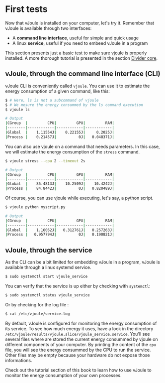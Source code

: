 # First tests

Now that vJoule is installed on your computer, let's try it. Remember that vJoule is available through two interfaces:

- A **command line interface**, useful for simple and quick usage
- A linux **service**, useful if you need to embeed vJoule in a program

This section presents just a basic test to make sure vjoule is
properly installed. A more thorough tutorial is presented in the
section [Divider core](./user_guide/divider_core.html).

## vJoule, through the command line interface (CLI)
vJoule CLI is conveniently called `vjoule`. You can use it to estimate the energy consumption of a given command, like this: 

```bash
$ # Here, ls is not a subcommand of vjoule
$ # We mesure the energy consummed by the ls command execution
$ vjoule ls

# Output 
|CGroup  |         CPU|         GPU|         RAM|
|--------|------------|------------|------------|
|Global  |    1.11554J|    0.22155J|     0.2025J|
|Process |    0.21457J|          0J|   0.048371J|
```

You can also use vjoule on a command that needs parameters. In this case, we will estimate the energy consumption of the `stress` command.

```bash
$ vjoule stress --cpu 2 --timeout 2s

# Output
|CGroup  |         CPU|         GPU|         RAM|
|--------|------------|------------|------------|
|Global  |    85.4813J|    10.2509J|    10.4242J|
|Process |    84.8442J|          0J|   0.820489J|
```

Of course, you can use vjoule while executing, let's say, a python script.

```bash
$ vjoule python myscript.py

# Output
|CGroup  |         CPU|         GPU|         RAM|
|--------|------------|------------|------------|
|Global  |    1.16052J|   0.312761J|   0.257263J|
|Process |   0.957794J|          0J|   0.190821J|
```


## vJoule, through the service

As the CLI can be a bit limited for embedding vJoule in a program, vJoule is available through a linux systemd service.

```bash
$ sudo systemctl start vjoule_service
```

You can verify that the service is up either by checking with `systemctl`:

```bash
$ sudo systemctl status vjoule_service
```

Or by checking for the log file : 

```bash
$ cat /etc/vjoule/service.log
```

By default, vJoule is configured for monitoring the energy consumption of its service. To see how much energy it uses, have a look in the directory `/etc/vjoule/results/vjoule.slice/vjoule_service.service`. You'll see several files where are stored the current energy consummed by vjoule on different components of your computer. By printing the content of the `cpu` file, you will see the energy consummed by the CPU to run the service. Other files may be empty because your hardware do not expose those informations. 

Check out the tutorial section of this book to learn how to use vJoule to monitor the energy consumption of your own processes.
